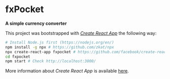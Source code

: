 fxPocket
========

**A simple currency converter**

This project was bootstrapped with [*Create React App*](https://github.com/facebookincubator/create-react-app) the following way:

```sh
# Install Node.js first (https://nodejs.org/en/)
npm install -g npx # https://github.com/zkat/npx
npx create-react-app fxpocket # https://github.com/facebook/create-react-app
cd fxpocket
npm start # Check http://localhost:3000/
```

More information about *Create React App* is available [here](https://github.com/facebookincubator/create-react-app/blob/master/packages/react-scripts/template/README.md).

